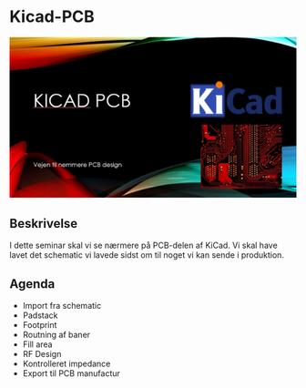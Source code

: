 # Kicad-PCB
![KIcad](https://github.com/gert-lauritsen/Kicad-PCB/blob/master/Cover.jpg)

## Beskrivelse

I dette seminar skal vi se nærmere på PCB-delen af KiCad. Vi skal have lavet det schematic vi lavede sidst om til noget vi kan sende i produktion.

## Agenda
+ Import fra schematic
+ Padstack
+ Footprint
+ Routning af baner
+ Fill area
+ RF Design
+ Kontrolleret impedance
+ Export til PCB manufactur

